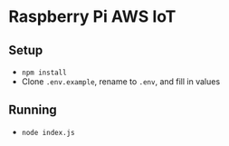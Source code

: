 # Raspberry Pi AWS IoT

## Setup
- `npm install`
- Clone `.env.example`, rename to `.env`, and fill in values


## Running
- `node index.js`